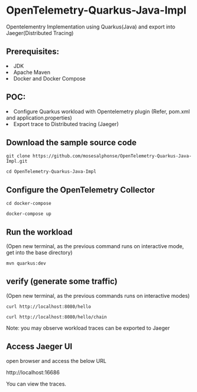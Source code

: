 # OpenTelemetry-Quarkus-Java-Impl
Opentelementry Implementation using Quarkus(Java) and export into Jaeger(Distributed Tracing)

## Prerequisites:

<li>
JDK
</li>
<li>
Apache Maven
</li>
<li>
Docker and Docker Compose
</li>

## POC:
<li>
Configure Quarkus workload with Opentelemetry plugin (Refer, pom.xml and application.properties)
</li>
<li>
Export trace to Distributed tracing (Jaeger)
</li>

## Download the sample source code
```
git clone https://github.com/mosesalphonse/OpenTelemetry-Quarkus-Java-Impl.git

cd OpenTelemetry-Quarkus-Java-Impl

```

## Configure the OpenTelemetry Collector

```
cd docker-compose

docker-compose up

```

## Run the workload
(Open new terminal, as the previous command runs on interactive mode, get into the base directory)
```
mvn quarkus:dev

```

## verify (generate some traffic)
(Open new terminal, as the previous commands runs on interactive modes)
```
curl http://localhost:8080/hello

curl http://localhost:8080/hello/chain

```
Note: you may observe workload traces can be exported to Jaeger

## Access Jaeger UI 

open browser and access the below URL

http://localhost:16686

You can view the traces.
